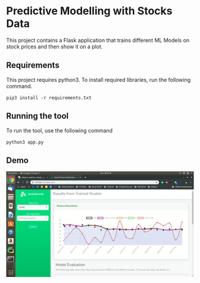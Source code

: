 # Predictive Modelling with Stocks Data
This project contains a Flask application that trains different ML Models on stock prices and then show it on a plot.

## Requirements
This project requires python3. To install required libraries, run the following command.
```
pip3 install -r requirements.txt
```

## Running the tool
To run the tool, use the following command
```
python3 app.py
```

## Demo

![Alt Text](https://github.com/asad1996172/Predictive-Modelling-on-Stock-Prices/blob/master/demo.gif)
